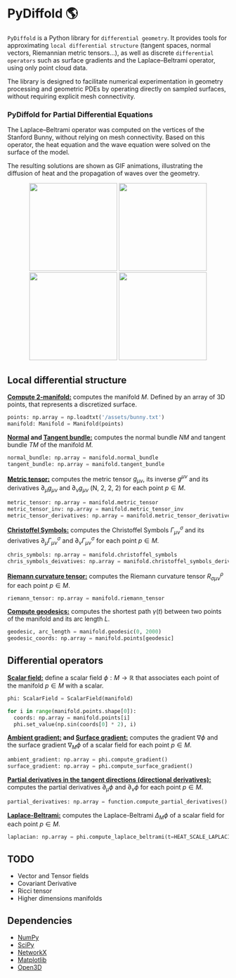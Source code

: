 # PyDiffold :earth_americas:
`PyDiffold` is a Python library for `differential geometry`. It provides tools for approximating `local differential structure` (tangent spaces, normal vectors, Riemannian metric tensors...), as well as discrete `differential operators` such as surface gradients and the Laplace–Beltrami operator, using only point cloud data.

The library is designed to facilitate numerical experimentation in geometry processing and geometric PDEs by operating directly on sampled surfaces, 
without requiring explicit mesh connectivity.

### PyDiffold for Partial Differential Equations
The Laplace–Beltrami operator was computed on the vertices of the Stanford Bunny, without relying on mesh connectivity. Based on this operator, the heat equation and the wave equation were solved on the surface of the model.

The resulting solutions are shown as GIF animations, illustrating the diffusion of heat and the propagation of waves over the geometry.

<p align="center">
  <img src="/img/heat_equation_1.gif" width="200"/>
  <img src="/img/heat_equation_2.gif" width="200"/>
  <img src="/img/wave_equation_1.gif" width="200"/>
  <img src="/img/wave_equation_2.gif" width="200"/>
</p>

## Local differential structure

**[Compute 2-manifold:](https://en.wikipedia.org/wiki/Manifold)** computes the manifold $M$. Defined by an array of 3D points, that represents a discretized surface.
```python
points: np.array = np.loadtxt('/assets/bunny.txt')                              # (N, 3)
manifold: Manifold = Manifold(points)
```

**[Normal](https://en.wikipedia.org/wiki/Normal_bundle) and [Tangent bundle:](https://en.wikipedia.org/wiki/Tangent_bundle)** computes the normal bundle $NM$ and tangent bundle $TM$ of the manifold $M$.
```python
normal_bundle: np.array = manifold.normal_bundle                                # (N, 3)
tangent_bundle: np.array = manifold.tangent_bundle                              # (N, 2, 3)
```

**[Metric tensor:](https://en.wikipedia.org/wiki/Metric_tensor)** computes the metric tensor $g_{\mu \nu}$, its inverse $g^{\mu \nu}$ and its derivatives $\partial_{\mu} g_{\mu \nu}$ and $\partial_{\nu} g_{\mu \nu}$ (N, 2, 2, 2) for each point $p \in M$.
```python
metric_tensor: np.array = manifold.metric_tensor                                # (N, 2, 2)
metric_tensor_inv: np.array = manifold.metric_tensor_inv                        # (N, 2, 2)
metric_tensor_derivatives: np.array = manifold.metric_tensor_derivatives        # (N, 2, 2, 2)
```

**[Christoffel Symbols:](https://en.wikipedia.org/wiki/Christoffel_symbols)** computes the Christoffel Symbols $\Gamma^{\sigma}_{\mu \nu}$ and its derivatives $\partial_{\mu} \Gamma^{\sigma}_{\mu \nu}$ and $\partial_{\nu} \Gamma^{\sigma}_{\mu \nu}$ for each point $p \in M$.
```python
chris_symbols: np.array = manifold.christoffel_symbols                          # (N, 2, 2, 2)
chris_symbols_deivatives: np.array = manifold.christoffel_symbols_derivatives   # (N, 2, 2, 2, 2)
```

**[Riemann curvature tensor:](https://en.wikipedia.org/wiki/Riemann_curvature_tensor)** computes the Riemann curvature tensor $R^{\rho}_{\sigma \mu \nu}$ for each point $p \in M$.
```python
riemann_tensor: np.array = manifold.riemann_tensor                              # (N, 2, 2, 2, 2)
```

**[Compute geodesics:](https://en.wikipedia.org/wiki/Geodesic)** computes the shortest path $\gamma(t)$ between two points of the manifold and its arc length $L$.
```python
geodesic, arc_length = manifold.geodesic(0, 2000)                               # (K,)
geodesic_coords: np.array = manifold.points[geodesic]                           # (K, 3)
```

## Differential operators

**[Scalar field:](https://en.wikipedia.org/wiki/Scalar_field)** define a scalar field $\phi : M \rightarrow \mathbb{R}$ that associates each point of the manifold $p \in M$ with a scalar.
```python
phi: ScalarField = ScalarField(manifold)

for i in range(manifold.points.shape[0]):
  coords: np.array = manifold.points[i]
  phi.set_value(np.sin(coords[0] * 2), i)
```

**[Ambient gradient:](https://en.wikipedia.org/wiki/Gradient) and [Surface gradient:](https://en.wikipedia.org/wiki/Surface_gradient)** computes the gradient $\nabla \phi$ and the surface gradient $\nabla_M \phi$ of a scalar field  for each point $p \in M$.
```python
ambient_gradient: np.array = phi.compute_gradient()                             # (N, 3)
surface_gradient: np.array = phi.compute_surface_gradient()                     # (N, 3)
```

**[Partial derivatives in the tangent directions (directional derivatives):](https://en.wikipedia.org/wiki/Directional_derivative)** computes the partial derivatives $\partial_{\mu} \phi$ and $\partial_{\nu} \phi$ for each point $p \in M$.
```python
partial_derivatives: np.array = function.compute_partial_derivatives()          # (N, 2)
```

**[Laplace-Beltrami:](https://en.wikipedia.org/wiki/Laplace%E2%80%93Beltrami_operator)** computes the Laplace-Beltrami $\Delta_M \phi$ of a scalar field for each point $p \in M$.
```python
laplacian: np.array = phi.compute_laplace_beltrami(t=HEAT_SCALE_LAPLACIAN)      # (N,)
```

## TODO
* Vector and Tensor fields
* Covariant Derivative
* Ricci tensor
* Higher dimensions manifolds

## Dependencies
* [NumPy](https://github.com/numpy/numpy)
* [SciPy](https://github.com/scipy/scipy)
* [NetworkX](https://github.com/networkx/networkx)
* [Matplotlib](https://github.com/matplotlib/matplotlib)
* [Open3D](https://github.com/isl-org/Open3D)